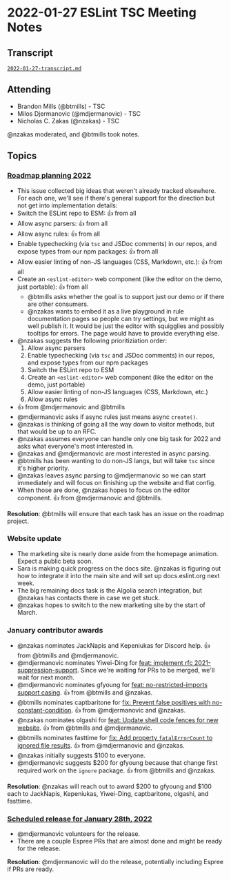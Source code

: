 # 2022-01-27 ESLint TSC Meeting Notes

## Transcript

[`2022-01-27-transcript.md`](2022-01-27-transcript.md)

## Attending

* Brandon Mills (@btmills) - TSC
* Milos Djermanovic (@mdjermanovic) - TSC
* Nicholas C. Zakas (@nzakas) - TSC

@nzakas moderated, and @btmills took notes.

## Topics

### [Roadmap planning 2022](https://github.com/eslint/eslint/issues/15383)

* This issue collected big ideas that weren't already tracked elsewhere. For each one, we'll see if there's general support for the direction but not get into implementation details:
* Switch the ESLint repo to ESM: :+1: from all
* Allow async parsers: :+1: from all
* Allow async rules: :+1: from all
* Enable typechecking (via `tsc` and JSDoc comments) in our repos, and expose types from our npm packages: :+1: from all
* Allow easier linting of non-JS languages (CSS, Markdown, etc.): :+1: from all
* Create an `<eslint-editor>` web component (like the editor on the demo, just portable): :+1: from all
	* @btmills asks whether the goal is to support just our demo or if there are other consumers.
	* @nzakas wants to embed it as a live playground in rule documentation pages so people can try settings, but we might as well publish it. It would be just the editor with squigglies and possibly tooltips for errors. The page would have to provide everything else.
* @nzakas suggests the following prioritiziation order:
	1. Allow async parsers
	2. Enable typechecking (via `tsc` and JSDoc comments) in our repos, and expose types from our npm packages
	3. Switch the ESLint repo to ESM
	4. Create an `<eslint-editor>` web component (like the editor on the demo, just portable)
	5. Allow easier linting of non-JS languages (CSS, Markdown, etc.)
	6. Allow async rules
* :+1: from @mdjermanovic and @btmills
* @mdjermanovic asks if async rules just means async `create()`.
* @nzakas is thinking of going all the way down to visitor methods, but that would be up to an RFC.
* @nzakas assumes everyone can handle only one big task for 2022 and asks what everyone's most interested in.
* @nzakas and @mdjermanovic are most interested in async parsing.
* @btmills has been wanting to do non-JS langs, but will take `tsc` since it's higher priority.
* @nzakas leaves async parsing to @mdjermanovic so we can start immediately and will focus on finishing up the website and flat config.
* When those are done, @nzakas hopes to focus on the editor component. :+1: from @mdjermanovic and @btmills.

**Resolution**: @btmills will ensure that each task has an issue on the roadmap project.

### Website update

* The marketing site is nearly done aside from the homepage animation. Expect a public beta soon.
* Sara is making quick progress on the docs site. @nzakas is figuring out how to integrate it into the main site and will set up docs.eslint.org next week.
* The big remaining docs task is the Algolia search integration, but @nzakas has contacts there in case we get stuck.
* @nzakas hopes to switch to the new marketing site by the start of March.

### January contributor awards

* @nzakas nominates JackNapis and Kepeniukas for Discord help. :+1: from @btmills and @mdjermanovic.
* @mdjermanovic nominates Yiwei-Ding for [feat: implement rfc 2021-suppression-support](https://github.com/eslint/eslint/pull/15459). Since we're waiting for PRs to be merged, we'll wait for next month.
* @mdjermanovic nominates gfyoung for [feat: no-restricted-imports support casing](https://github.com/eslint/eslint/pull/15439). :+1: from @btmills and @nzakas.
* @btmills nominates captbaritone for [fix: Prevent false positives with no-constant-condition](https://github.com/eslint/eslint/pull/15486). :+1: from @mdjermanovic and @nzakas.
* @nzakas nominates olgashi for [feat: Update shell code fences for new website](https://github.com/eslint/eslint/pull/15522). :+1: from @btmills and @mdjermanovic.
* @btmills nominates fasttime for [fix: Add property `fatalErrorCount` to ignored file results](https://github.com/eslint/eslint/pull/15520). :+1: from @mdjermanovic and @nzakas.
* @nzakas initially suggests $100 to everyone.
* @mdjermanovic suggests $200 for gfyoung because that change first required work on the `ignore` package. :+1: from @btmills and @nzakas.

**Resolution**: @nzakas will reach out to award $200 to gfyoung and $100 each to JackNapis, Kepeniukas, Yiwei-Ding, captbaritone, olgashi, and fasttime.

### [Scheduled release for January 28th, 2022](https://github.com/eslint/eslint/issues/15532)

* @mdjermanovic volunteers for the release.
* There are a couple Espree PRs that are almost done and might be ready for the release.

**Resolution**: @mdjermanovic will do the release, potentially including Espree if PRs are ready.
